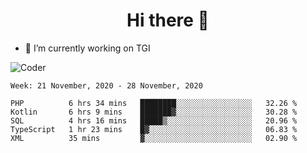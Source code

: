 <h1 align="center">Hi there 👋</h1>

- 🔭 I’m currently working on TGI

![Coder](https://media.giphy.com/media/MdA16VIoXKKxNE8Stk/giphy.gif)

<!--START_SECTION:waka-->
```text
Week: 21 November, 2020 - 28 November, 2020

PHP          6 hrs 34 mins   ████████░░░░░░░░░░░░░░░░░   32.26 % 
Kotlin       6 hrs 9 mins    ███████▓░░░░░░░░░░░░░░░░░   30.28 % 
SQL          4 hrs 16 mins   █████▒░░░░░░░░░░░░░░░░░░░   20.96 % 
TypeScript   1 hr 23 mins    █▓░░░░░░░░░░░░░░░░░░░░░░░   06.83 % 
XML          35 mins         ▓░░░░░░░░░░░░░░░░░░░░░░░░   02.90 % 
```
<!--END_SECTION:waka-->
